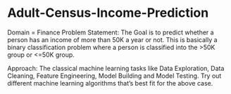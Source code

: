 # Adult-Census-Income-Prediction
Domain = Finance
Problem Statement:
The Goal is to predict whether a person has an income of more than 50K a year or not.
This is basically a binary classification problem where a person is classified into the >50K group or <=50K group.

Approach: The classical machine learning tasks like Data Exploration, Data Cleaning,
Feature Engineering, Model Building and Model Testing. Try out different machine
learning algorithms that’s best fit for the above case.
